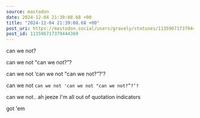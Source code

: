 ```yaml
---
source: mastodon
date: 2024-12-04 21:39:08.68 +00
title: "2024-12-04 21:39:08.68 +00"
post_uri: https://mastodon.social/users/gravely/statuses/113596717379444369
post_id: 113596717379444369
---
```

can we not?

can we not "can we not?”?

can we not ‘can we not "can we not?”?’?

can we not `can we not 'can we not "can we not?”?’?`

can we not.. ah jeeze I'm all out of quotation indicators

got 'em


